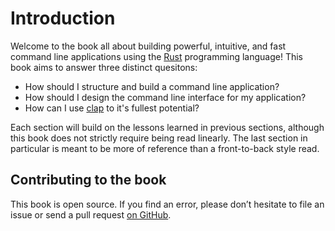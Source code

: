 # Introduction

Welcome to the book all about building powerful, intuitive, and fast command line applications using
the [Rust] programming language! This book aims to answer three distinct quesitons:

 * How should I structure and build a command line application?
 * How should I design the command line interface for my application?
 * How can I use [clap] to it's fullest potential?

 Each section will build on the lessons learned in previous sections, although this book does not
 strictly require being read linearly. The last section in particular is meant to be more of 
 reference than a front-to-back style read.

## Contributing to the book

This book is open source. If you find an error, please don’t hesitate to file an
issue or send a pull request [on GitHub].

[on GitHub]: https://github.com/kbknapp/clap-book
[Rust]: https://rust-lang.org/
[clap]: https://github.com/kbknapp/clap-rs